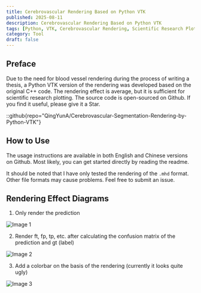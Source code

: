 ```yaml
---
title: Cerebrovascular Rendering Based on Python VTK
published: 2025-08-11
description: Cerebrovascular Rendering Based on Python VTK
tags: [Python, VTK, Cerebrovascular Rendering, Scientific Research Plotting]
category: Tool
draft: false
---
```


## Preface

Due to the need for blood vessel rendering during the process of writing a thesis, a Python VTK version of the rendering was developed based on the original C++ code. The rendering effect is average, but it is sufficient for scientific research plotting. The source code is open-sourced on Github. If you find it useful, please give it a Star. 

::github{repo="QingYunA/Cerebrovascular-Segmentation-Rendering-by-Python-VTK"}

## How to Use

The usage instructions are available in both English and Chinese versions on Github. Most likely, you can get started directly by reading the readme.

It should be noted that I have only tested the rendering of the `.mhd` format. Other file formats may cause problems. Feel free to submit an issue.

## Rendering Effect Diagrams

1. Only render the prediction

![Image 1](https://pic2.zhimg.com/v2-2a8578619c6b2df8288ded4ba5db48c5_r.jpg)

2. Render ft, fp, tp, etc. after calculating the confusion matrix of the prediction and gt (label)

![Image 2](https://pic1.zhimg.com/v2-cfbd0bac52b33f468ecb75de490f56e8_r.jpg)

3. Add a colorbar on the basis of the rendering (currently it looks quite ugly)

![Image 3](https://pic3.zhimg.com/v2-fac9ec2fd7c11e2d8c05801bb04e9756_r.jpg)